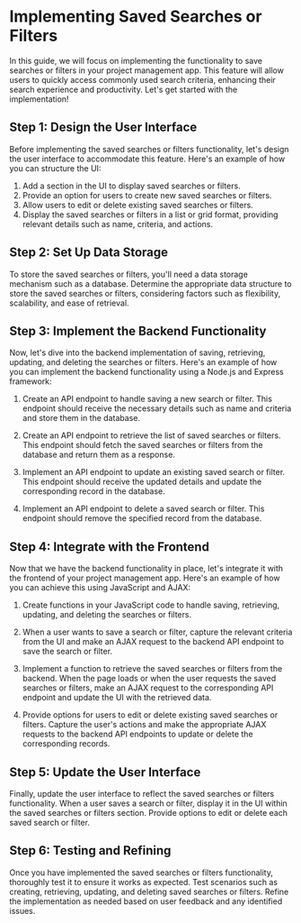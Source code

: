 # Implementing Saved Searches or Filters

In this guide, we will focus on implementing the functionality to save searches or filters in your project management app. This feature will allow users to quickly access commonly used search criteria, enhancing their search experience and productivity. Let's get started with the implementation!

## Step 1: Design the User Interface

Before implementing the saved searches or filters functionality, let's design the user interface to accommodate this feature. Here's an example of how you can structure the UI:

1. Add a section in the UI to display saved searches or filters.
2. Provide an option for users to create new saved searches or filters.
3. Allow users to edit or delete existing saved searches or filters.
4. Display the saved searches or filters in a list or grid format, providing relevant details such as name, criteria, and actions.

## Step 2: Set Up Data Storage

To store the saved searches or filters, you'll need a data storage mechanism such as a database. Determine the appropriate data structure to store the saved searches or filters, considering factors such as flexibility, scalability, and ease of retrieval.

## Step 3: Implement the Backend Functionality

Now, let's dive into the backend implementation of saving, retrieving, updating, and deleting the searches or filters. Here's an example of how you can implement the backend functionality using a Node.js and Express framework:

1. Create an API endpoint to handle saving a new search or filter. This endpoint should receive the necessary details such as name and criteria and store them in the database.

2. Create an API endpoint to retrieve the list of saved searches or filters. This endpoint should fetch the saved searches or filters from the database and return them as a response.

3. Implement an API endpoint to update an existing saved search or filter. This endpoint should receive the updated details and update the corresponding record in the database.

4. Implement an API endpoint to delete a saved search or filter. This endpoint should remove the specified record from the database.

## Step 4: Integrate with the Frontend

Now that we have the backend functionality in place, let's integrate it with the frontend of your project management app. Here's an example of how you can achieve this using JavaScript and AJAX:

1. Create functions in your JavaScript code to handle saving, retrieving, updating, and deleting the searches or filters.

2. When a user wants to save a search or filter, capture the relevant criteria from the UI and make an AJAX request to the backend API endpoint to save the search or filter.

3. Implement a function to retrieve the saved searches or filters from the backend. When the page loads or when the user requests the saved searches or filters, make an AJAX request to the corresponding API endpoint and update the UI with the retrieved data.

4. Provide options for users to edit or delete existing saved searches or filters. Capture the user's actions and make the appropriate AJAX requests to the backend API endpoints to update or delete the corresponding records.

## Step 5: Update the User Interface

Finally, update the user interface to reflect the saved searches or filters functionality. When a user saves a search or filter, display it in the UI within the saved searches or filters section. Provide options to edit or delete each saved search or filter.

## Step 6: Testing and Refining

Once you have implemented the saved searches or filters functionality, thoroughly test it to ensure it works as expected. Test scenarios such as creating, retrieving, updating, and deleting saved searches or filters. Refine the implementation as needed based on user feedback and any identified issues.

